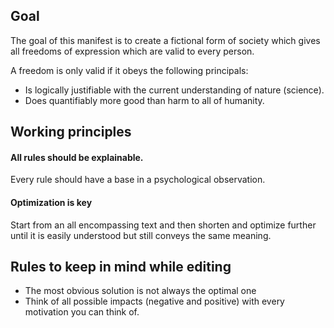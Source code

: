 ## Goal
The goal of this manifest is to create a fictional form of society which
gives all freedoms of expression which are valid to every person.

A freedom is only valid if it obeys the following principals:
* Is logically justifiable with the current understanding of nature (science).
* Does quantifiably more good than harm to all of humanity.

## Working principles
#### All rules should be explainable.
Every rule should have a base in a psychological observation.

#### Optimization is key
Start from an all encompassing text and then shorten and optimize further until
it is easily understood but still conveys the same meaning.

## Rules to keep in mind while editing
* The most obvious solution is not always the optimal one
* Think of all possible impacts (negative and positive) with every motivation you can think of.

